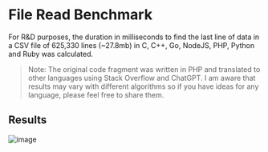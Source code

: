 # File Read Benchmark
For R&D purposes, the duration in milliseconds to find the last line of data in a CSV file of 625,330 lines (~27.8mb) in C, C++, Go, NodeJS, PHP, Python and Ruby was calculated.

> Note: The original code fragment was written in PHP and translated to other languages using Stack Overflow and ChatGPT. I am aware that results may vary with different algorithms so if you have ideas for any language, please feel free to share them.

## Results
![image](https://user-images.githubusercontent.com/26327664/222255601-f3d0cb0a-9dbc-4331-8f20-466aea759186.png)
